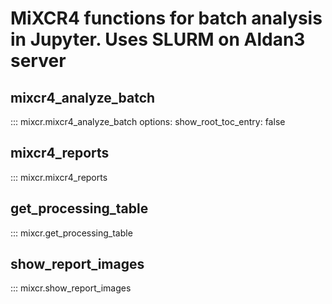 
# MiXCR4 functions for batch analysis in Jupyter. Uses SLURM on Aldan3 server

## mixcr4_analyze_batch 
::: mixcr.mixcr4_analyze_batch
    options:
      show_root_toc_entry: false

## mixcr4_reports
::: mixcr.mixcr4_reports

## get_processing_table
::: mixcr.get_processing_table

## show_report_images
::: mixcr.show_report_images